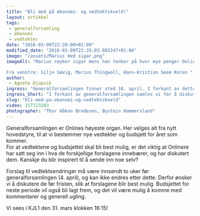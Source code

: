 ```yaml
---
title: "Bli med på økonomi- og vedtektskveld!"
layout: artikkel 
tags: 
 - generalforsamling
 - økonomi
 - vedtekter
date: "2016-03-09T22:20:00+01:00"
modified_date: "2016-03-09T22:35:03.803247+01:00"
image: "/assets/Marius med sigar.png"
imageAlt: "Marius røyker sigar mens han tenker på hvor mye penger Online har. 

Fra venstre: Silje Sævig, Marius Thingwall, Hans-Kristian Seem Koren "
author:
 - Agnete Djupvik
ingress: "Generalforsamlingen finner sted 18. april. I forkant av dette ønsker vi å samle så mange Onlinere som mulig til å være med på å diskutere hvordan Online skal styres. Bli med, og si din mening!"
ingress_Short: "I forkant av generalforsamlingen samles vi for å diskutere hvordan Online skal styres. Bli med!"
slug: "bli-med-pa-okonomi-og-vedtektskveld"
video: 157723283
photographer: "Thor Håkon Bredesen, Øystein Hammersland"
---
```

Generalforsamlingen er Onlines høyeste organ. Her velges alt fra nytt hovedstyre, til at vi bestemmer nye vedtekter og budsjett for året som kommer.  
For at vedtektene og budsjettet skal bli best mulig, er det viktig at Onlinere har satt seg inn i hva de forskjellige forslagene innebærer, og har diskutert dem. Kanskje du blir inspirert til å sende inn noe selv?  

Forslag til vedtektsendringer må være innsendt to uker før generalforsamlingen (4. april), og kan ikke endres etter dette. Derfor ønsker vi å diskutere de før fristen, slik at forslagene blir best mulig. Budsjettet for neste periode vil også bli lagt frem, og det vil være mulig å komme med kommentarer og generell ugling.   

Vi sees i KJL1 den 31. mars klokken 16:15!